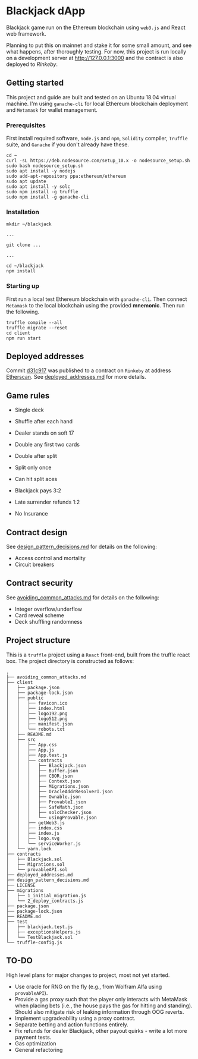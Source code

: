 # Blackjack dApp

Blackjack game run on the Ethereum blockchain using `web3.js` and React web framework.

Planning to put this on mainnet and stake it for some small amount, and see what happens, after thoroughly testing. For now, this project is run locally on a development server at http://127.0.0.1:3000 and the contract is also deployed to *Rinkeby*.

## Getting started

This project and guide are built and tested on an Ubuntu 18.04 virtual machine. I'm using `ganache-cli` for local Ethereum blockchain deployment and `Metamask` for wallet management. 

### Prerequisites

First install required software, `node.js` and `npm`, `Solidity` compiler, `Truffle` suite, and `Ganache` if you don't already have these. 

```
cd ~
curl -sL https://deb.nodesource.com/setup_10.x -o nodesource_setup.sh
sudo bash nodesource_setup.sh
sudo apt install -y nodejs
sudo add-apt-repository ppa:ethereum/ethereum
sudo apt update
sudo apt install -y solc
sudo npm install -g truffle
sudo npm install -g ganache-cli
```

### Installation

```
mkdir ~/blackjack

...

git clone ...

...

cd ~/blackjack
npm install
```

### Starting up

First run a local test Ethereum blockchain with `ganache-cli`. Then connect `Metamask` to the local blockchain using the provided **mnemonic**. Then run the following.

```
truffle compile --all
truffle migrate --reset
cd client
npm run start
```

## Deployed addresses

Commit [d31c917](https://github.com/0x9060/blackjack/commit/d31c9175378587cd42907c2cdbc9762ae634d80a) was published to a contract on `Rinkeby` at address [Etherscan](https://rinkeby.etherscan.io/address/0xaF56258bD8BD29Bc37d77E2d886192eF20888A59). See [deployed_addresses.md](deployed_addresses.md "Deployed addresses") for more details.

## Game rules

- Single deck
- Shuffle after each hand
- Dealer stands on soft 17

- Double any first two cards
- Double after split
- Split only once
- Can hit split aces

- Blackjack pays 3:2
- Late surrender refunds 1:2
- No Insurance

## Contract design

See [design_pattern_decisions.md](design_pattern_decisions.md "Design pattern decisions") for details on the following:
- Access control and mortality
- Circuit breakers

## Contract security

See [avoiding_common_attacks.md](avoiding_common_attacks.md "Avoiding common attacks") for details on the following:
- Integer overflow/underflow
- Card reveal scheme
- Deck shuffling randomness 

## Project structure

This is a `truffle` project using a `React` front-end, built from the truffle react box. The project directory is constructed as follows:

```
.
├── avoiding_common_attacks.md
├── client
│   ├── package.json
│   ├── package-lock.json
│   ├── public
│   │   ├── favicon.ico
│   │   ├── index.html
│   │   ├── logo192.png
│   │   ├── logo512.png
│   │   ├── manifest.json
│   │   └── robots.txt
│   ├── README.md
│   ├── src
│   │   ├── App.css
│   │   ├── App.js
│   │   ├── App.test.js
│   │   ├── contracts
│   │   │   ├── Blackjack.json
│   │   │   ├── Buffer.json
│   │   │   ├── CBOR.json
│   │   │   ├── Context.json
│   │   │   ├── Migrations.json
│   │   │   ├── OracleAddrResolverI.json
│   │   │   ├── Ownable.json
│   │   │   ├── ProvableI.json
│   │   │   ├── SafeMath.json
│   │   │   ├── solcChecker.json
│   │   │   └── usingProvable.json
│   │   ├── getWeb3.js
│   │   ├── index.css
│   │   ├── index.js
│   │   ├── logo.svg
│   │   └── serviceWorker.js
│   └── yarn.lock
├── contracts
│   ├── Blackjack.sol
│   ├── Migrations.sol
│   └── provableAPI.sol
├── deployed_addresses.md
├── design_pattern_decisions.md
├── LICENSE
├── migrations
│   ├── 1_initial_migration.js
│   └── 2_deploy_contracts.js
├── package.json
├── package-lock.json
├── README.md
├── test
│   ├── blackjack.test.js
│   ├── exceptionsHelpers.js
│   └── TestBlackjack.sol
└── truffle-config.js

```

## TO-DO

High level plans for major changes to project, most not yet started.

- Use oracle for RNG on the fly (e.g., from Wolfram Alfa using `provableAPI`).
- Provide a gas proxy such that the player only interacts with MetaMask when placing bets (i.e., the house pays the gas for hitting and standing). Should also mitigate risk of leaking information through OOG reverts.
- Implement upgradeability using a proxy contract.
- Separate betting and action functions entirely.
- Fix refunds for dealer Blackjack, other payout quirks - write a lot more payment tests.
- Gas optimization
- General refactoring
